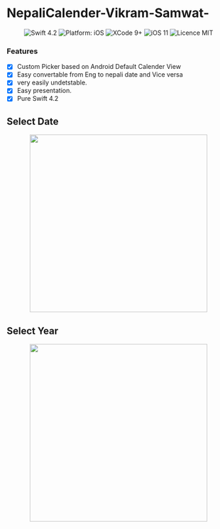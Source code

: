 # NepaliCalender-Vikram-Samwat-

<p align="center">
<img src="https://img.shields.io/badge/Swift-4.2-orange.svg" alt="Swift 4.2"/>
<img src="https://img.shields.io/badge/platform-iOS-brightgreen.svg" alt="Platform: iOS"/>
<img src="https://img.shields.io/badge/Xcode-9%2B-brightgreen.svg" alt="XCode 9+"/>
<img src="https://img.shields.io/badge/iOS-11%2B-brightgreen.svg" alt="iOS 11"/>
<img src="https://img.shields.io/badge/licence-MIT-lightgray.svg" alt="Licence MIT"/>
</a>
</p>

### Features
- [x] Custom Picker based on Android Default Calender View
- [x] Easy convertable from Eng to nepali date and Vice versa 
- [x] very easily undetstable.
- [x] Easy presentation.
- [x] Pure Swift 4.2

## Select Date 

<div align = "center">
<img src="Assets/gifs/IMG_0445.png" width="400" />
</div>

## Select Year 

<div align = "center">
<img src="Assets/gifs/IMG_0446.png" width="400" />
</div>

